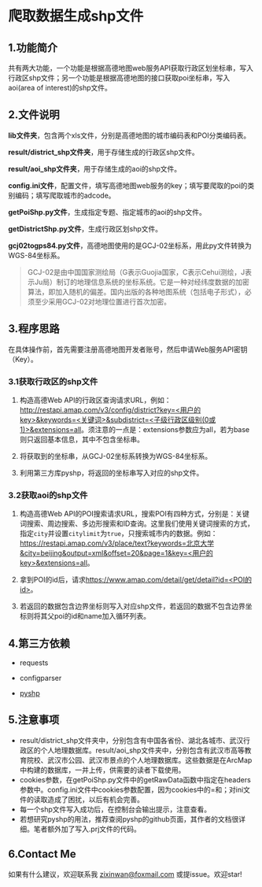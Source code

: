 # 爬取数据生成shp文件

## 1.功能简介

共有两大功能，一个功能是根据高德地图web服务API获取行政区划坐标串，写入行政区shp文件；另一个功能是根据高德地图的接口获取poi坐标串，写入aoi(area of interest)的shp文件。

## 2.文件说明

**lib文件夹**，包含两个xls文件，分别是高德地图的城市编码表和POI分类编码表。

**result/district_shp文件夹**，用于存储生成的行政区shp文件。

**result/aoi_shp文件夹**，用于存储生成的aoi的shp文件。

**config.ini文件**，配置文件，填写高德地图web服务的key；填写要爬取的poi的类别编码；填写爬取城市的adcode。

**getPoiShp.py文件**，生成指定专题、指定城市的aoi的shp文件。

**getDistrictShp.py文件**，生成行政区划shp文件。

**gcj02togps84.py文件**，高德地图使用的是GCJ-02坐标系，用此py文件转换为WGS-84坐标系。

> GCJ-02是由中国国家测绘局（G表示Guojia国家，C表示Cehui测绘，J表示Ju局）制订的地理信息系统的坐标系统。它是一种对经纬度数据的加密算法，即加入随机的偏差。国内出版的各种地图系统（包括电子形式），必须至少采用GCJ-02对地理位置进行首次加密。

## 3.程序思路

在具体操作前，首先需要注册高德地图开发者账号，然后申请Web服务API密钥（Key）。

### 3.1获取行政区的shp文件

1.  构造高德Web API的行政区查询请求URL，例如：[http://restapi.amap.com/v3/config/district?key=<用户的key>&keywords=<关键词>&subdistrict=<子级行政区级别(0或1)>&extensions=all](http://restapi.amap.com/v3/config/district?key=<用户的key>&keywords=<关键词>&subdistrict=<子级行政区级别(0或1)>&extensions=all)。须注意的一点是：extensions参数应为all，若为base则只返回基本信息，其中不包含坐标串。

2.  将获取到的坐标串，从GCJ-02坐标系转换为WGS-84坐标系。

3.  利用第三方库pyshp，将返回的坐标串写入对应的shp文件。

### 3.2获取aoi的shp文件

1. 构造高德Web API的POI搜索请求URL，搜索POI有四种方式，分别是：关键词搜索、周边搜索、多边形搜索和ID查询。这里我们使用关键词搜索的方式，指定`city`并设置`citylimit`为`true`，只搜索城市内的数据。例如：[https://restapi.amap.com/v3/place/text?keywords=北京大学&city=beijing&output=xml&offset=20&page=1&key=<用户的key>&extensions=all](https://restapi.amap.com/v3/place/text?keywords=北京大学&city=beijing&output=xml&offset=20&page=1&key=<用户的key>&extensions=all)。

2. 拿到POI的id后，请求[https://www.amap.com/detail/get/detail?id=<POI的id>](https://www.amap.com/detail/get/detail?id=<POI的id>)。

3. 若返回的数据包含边界坐标则写入对应shp文件，若返回的数据不包含边界坐标则将其父poi的id和name加入循环列表。

## 4.第三方依赖

- requests

- configparser

- [pyshp](https://github.com/GeospatialPython/pyshp)

  

## 5.注意事项

- result/district_shp文件夹中，分别包含有中国各省份、湖北各城市、武汉行政区的个人地理数据库。result/aoi_shp文件夹中，分别包含有武汉市高等教育院校、武汉市公园、武汉市景点的个人地理数据库。这些数据是在ArcMap中构建的数据库，一并上传，供需要的读者下载使用。
- cookies参数，在getPoiShp.py文件中的getRawData函数中指定在headers参数中。config.ini文件中cookies参数配置，因为cookies中的=和；对ini文件的读取造成了困扰，以后有机会完善。
- 每一个shp文件写入成功后，在控制台会输出提示，注意查看。
- 若想研究pyshp的用法，推荐查阅pyshp的github页面，其作者的文档很详细。笔者额外加了写入.prj文件的代码。

## 6.Contact Me

 如果有什么建议，欢迎联系我 [zixinwan@foxmail.com](mailto:zixinwan@foxmail.com) 或提issue。欢迎star! 
